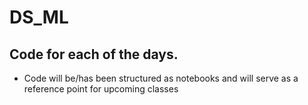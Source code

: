 # DS_ML

## Code for each of the days.
- Code will be/has been structured as notebooks and will serve as a reference point for upcoming classes
